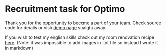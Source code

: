 # Recruitment task for Optimo
Thank you for the opportunity to become a part of your team. Check source code for details or visit [demo page](https://telawejczyk.github.io/optimo-recruitment-task/src/html/index.html) straight away. 

If you wish to test my english skills check out my room renovation recipe [here](https://github.com/Telawejczyk/optimo-recruitment-task/blob/main/room-renovation.md). (Note: it was impossible to add images in .txt file so instead I wrote it in markdown)


